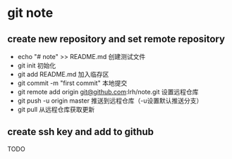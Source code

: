 
# git note

## create new repository and set remote repository  

* echo "# note" >> README.md 创建测试文件
* git init 初始化
* git add README.md 加入临存区 
* git commit -m "first commit" 本地提交  
* git remote add origin git@github.com:lrh/note.git 设置远程仓库
* git push -u origin master 推送到远程仓库（-u设置默认推送分支）
* git pull 从远程仓库获取更新

## create ssh key and add to github

TODO

